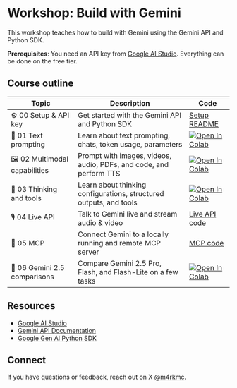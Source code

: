 # Workshop: Build with Gemini

This workshop teaches how to build with Gemini using the Gemini API and Python SDK.

**Prerequisites**: You need an API key from [Google AI Studio](https://aistudio.google.com/apikey). Everything can be done on the free tier.

## Course outline

| Topic | Description | Code |
|----------|-------------|----------|
| ⚙️ 00 Setup & API key | Get started with the Gemini API and Python SDK | [Setup README](./00-setup.md) |
| 📒 01 Text prompting | Learn about text prompting, chats, token usage, parameters | <a href="https://colab.research.google.com/github/markmcd/gemini-workshop/blob/main/01-text-prompting.ipynb"><img src="https://colab.research.google.com/assets/colab-badge.svg" alt="Open In Colab"></a> |
| 🖼️ 02 Multimodal capabilities | Prompt with images, videos, audio, PDFs, and code, and perform TTS | <a href="https://colab.sandbox.google.com/github/markmcd/gemini-workshop/blob/main/02-multimodal-capabilities.ipynb"><img src="https://colab.research.google.com/assets/colab-badge.svg" alt="Open In Colab"></a> |
| 🔨 03 Thinking and tools | Learn about thinking configurations, structured outputs, and tools | <a href="https://colab.research.google.com/github/markmcd/gemini-workshop/blob/main/03-thinking-and-tools.ipynb"><img src="https://colab.research.google.com/assets/colab-badge.svg" alt="Open In Colab"></a> |
| 🎙️ 04 Live API | Talk to Gemini live and stream audio & video | [Live API code](./04-live-api/) |
| 🔧 05 MCP | Connect Gemini to a locally running and remote MCP server | [MCP code](./05-mcp/) |
| 🤔 06 Gemini 2.5 comparisons | Compare Gemini 2.5 Pro, Flash, and Flash-Lite on a few tasks | <a href="https://colab.research.google.com/github/markmcd/gemini-workshop/blob/main/06-gemini-2-5-evaluations.ipynb"><img src="https://colab.research.google.com/assets/colab-badge.svg" alt="Open In Colab"></a> |


## Resources

- [Google AI Studio](https://aistudio.google.com/)
- [Gemini API Documentation](https://ai.google.dev/gemini-api/docs)
- [Google Gen AI Python SDK](https://github.com/googleapis/python-genai)

## Connect

If you have questions or feedback, reach out on X [@m4rkmc](https://x.com/m4rkmc).
